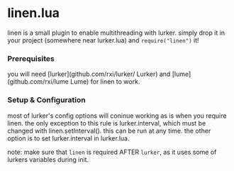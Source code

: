 # linen.lua


linen is a small plugin to enable multithreading with lurker. simply drop it in your project (somewhere near lurker.lua) and `require("linen")` it!


### Prerequisites
you will need [lurker](github.com/rxi/lurker/ Lurker) and [lume](github.com/rxi/lume Lume) for linen to work.



### Setup & Configuration
most of lurker's config options will coninue working as is when you require linen. the only exception to this rule is lurker.interval, which must be changed with linen.setInterval(). this can be run at any time. the other option is to set lurker.interval in lurker.lua.


note: make sure that `linen` is required AFTER `lurker`, as it uses some of lurkers variables during init.
